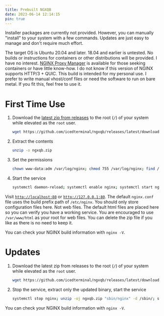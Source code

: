 ```yaml
---
title: Prebuilt NGXQB
date: 2023-06-14 12:14:15
pin: true
---
```


Installer packages are currently not provided. However, you can manually "install" to your system with a few commands. Updates are just easy to manage and don't require much effort.

The target OS is Ubuntu 20.04 and later. 18.04 and earlier is untested. No builds or instructions for containers or other distributions will be provided. I have no interest. [NGINX Proxy Manager](https://nginxproxymanager.com/guide/) is available for those seeking containers or have little know-how. I do not know if this version of NGINX supports HTTP/3 + QUIC. This build is intended for my personal use. I prefer to write manual vhost/conf files or need the software to run on bare metal. If you fit this, feel free to use it.

# First Time Use
1. Download the [latest zip from releases](https://github.com/icedterminal/ngxqb/releases/latest/download/ngxqb.zip) to the root (`/`) of your system while elevated as the `root` user.
    ```bash
    wget https://github.com/icedterminal/ngxqb/releases/latest/download/ngxqb.zip
    ```
3. Extract the contents
    ```bash
    unzip -o ngxqb.zip
    ```
4. Set the permissions
    ```bash
    chown www-data:adm /var/log/nginx; chmod 755 /var/log/nginx; find /var/cache/nginx -type d | xargs chown www-data:root; find /var/cache/nginx -type d | xargs chmod 755
    ```
5. Start the service
    ```bash
    systemctl daemon-reload; systemctl enable nginx; systemctl start nginx
    ```

Visit [`http://localhost:80`](http://localhost:80) or [`http://127.0.0.1:80`](http://127.0.0.1:80). The default `nginx.conf` file uses the build prefix path of `/etc/nginx`. You should only store configuration files here. Not web files. The default html files are placed here so you can verify you have a working service. You are encouraged to use `/var/www/html` as your root for web files. You can delete the zip file if you like as there is no need to keep it.

You can check your NGINX build information with `nginx -V`.

# Updates
1. Download the latest zip from releases to the root (`/`) of your system while elevated as the `root` user.
    ```bash
    wget https://github.com/icedterminal/ngxqb/releases/latest/download/ngxqb.zip
    ```
3. Stop the service, extract only the updated binary, start the service
    ```bash
    systemctl stop nginx; unzip -oj ngxqb.zip "sbin/nginx" -d /sbin/; systemctl start nginx
    ```

You can check your NGINX build information with `nginx -V`.
